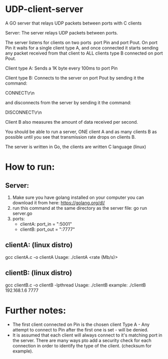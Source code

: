 # UDP-client-server
A GO server that relays UDP packets between ports with C clients


Server:
The server relays UDP packets between ports.

The server listens for clients on two ports ­ port Pin and port Pout. On port Pin it waits for a single client type A, and once connected it starts sending any packet received from that client to ALL clients type B connected on port Pout.

Client type A:
Sends a 1K byte every 100ms to port Pin

Client type B:
Connects to the server on port Pout by sending it the command:

CONNECT\r\n

and disconnects from the server by sending it the command:

DISCONNECT\r\n

Client B also measures the amount of data received per second.

You should be able to run a server, ONE client A and as many clients B as possible until you see that transmission rate drops on clients B.

The server is written in Go, the clients are written C language (linux)

How to run:
============ 

Server: 
-------
1. Make sure you have golang installed on your computer 
you can download it from here: https://golang.org/dl/
2. run this command at the same directory as the server file:   go run server.go
3. ports:  
   - clientA: port_in = ":5001"
   - clientB: port_out = ":7777"

clientA: (linux distro) 
--------
gcc clientA.c -o clientA
Usage: ./clientA <server name> <port number> <rate (Mb/s)>
  
clientB: (linux distro) 
---------
gcc clientB.c -o clientB -lpthread
Usage: ./clientB <server name> <port number>
example: ./clientB 192.168.1.6 7777

  

Further notes: 
===============
* The first client connected on Pin is the chosen client Type A - Any attempt to connect to Pin after the first one is set - will be denied. 
* It is assumed that each client will always connect to it's matching port in the server. There are many ways pto add a security check for each connection in order to identify the type of the client. (checksum for example).
